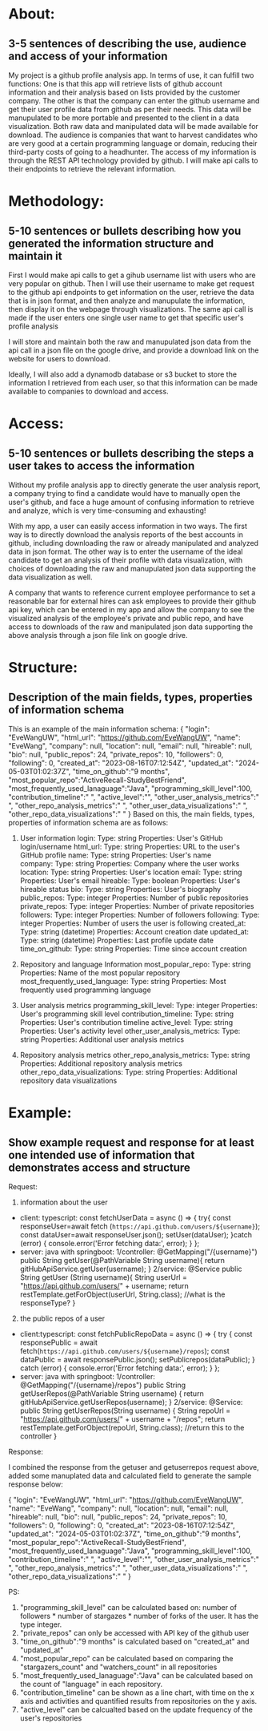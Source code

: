 # About: 
## 3-5 sentences of describing the use, audience and access of your information
My project is a github profile analysis app. 
In terms of use, it can fulfill two functions:
One is that this app will retrieve lists of github account information and their analysis based on lists provided by the customer company.
The other is that the company can enter the github username and get their user profile data from github as per their needs.
This data will be manupulated to be more portable and presented to the client in a data visualization. Both raw data and manipulated data will be made available for download.
The audience is companies that want to harvest candidates who are very good at a certain programming language or domain, reducing their third-party costs of going to a headhunter.
The access of my information is through the REST API technology provided by github. I will make api calls to their endpoints to retrieve the relevant information.

# Methodology: 
## 5-10 sentences or bullets describing how you generated the information structure and maintain it
First I would make api calls to get a gihub username list with users who are very popular on github. Then I will use their username to make get request to the github api endpoints to get information on the user, retrieve the data that is in json format, and then analyze and manupulate the information, then display it on the webpage through visualizations. The same api call is made if the user enters one single user name to get that specific user's profile analysis

I will store and maintain both the raw and manupulated json data from the api call in a json file on the google drive, and provide a download link on the website for users to download.

Ideally, I will also add a dynamodb database or s3 bucket to store the information I retrieved from each user, so that this information can be made available to companies to download and access. 

# Access: 
## 5-10 sentences or bullets describing the steps a user takes to access the information
Without my profile analysis app to directly generate the user analysis report, a company trying to find a candidate would have to manually open the user's github, and face a huge amount of confusing information to retrieve and analyze, which is very time-consuming and exhausting!

With my app, a user can easily access information in two ways. The first way is to directly download the analysis reports of the best accounts in github, including downloading the raw or already manipulated and analyzed data in json format. The other way is to enter the username of the ideal candidate to get an analysis of their profile with data visualization, with choices of downloading the raw and manupulated json data supporting the data visualization as well. 

A company that wants to reference current employee performance to set a reasonable bar for external hires can ask employees to provide their github api key, which can be entered in my app and allow the company to see the visualized analysis of the employee's private and public repo, and have access to downloads of the raw and manipulated json data supporting the above analysis through a json file link on google drive. 

# Structure: 
## Description of the main fields, types, properties of information schema
This is an example of the main information schema:
{
    "login": "EveWangUW",
    "html_url": "https://github.com/EveWangUW",
    "name": "EveWang",
    "company": null,
    "location": null,
    "email": null,
    "hireable": null,
    "bio": null,
    "public_repos": 24,
    "private_repos": 10, 
    "followers": 0,
    "following": 0,
    "created_at": "2023-08-16T07:12:54Z",
    "updated_at": "2024-05-03T01:02:37Z",
    "time_on_github":"9 months", 
    "most_popular_repo":"ActiveRecall-StudyBestFriend",
    "most_frequently_used_lanaguage":"Java",
    "programming_skill_level":100,
    "contribution_timeline":" ",
    "active_level":"", 
    "other_user_analysis_metrics":" ",
    "other_repo_analysis_metrics":" ",
    "other_user_data_visualizations":" ",
    "other_repo_data_visualizations":" "
}
Based on this, the main fields, types, properties of information schema are as follows:
1. User information
login:
    Type: string
    Properties: User's GitHub login/username
html_url:
    Type: string
    Properties: URL to the user's GitHub profile
name:
    Type: string
    Properties: User's name                                 
company:
    Type: string
    Properties: Company where the user works
location:
    Type: string
    Properties: User's location
email:
    Type: string
    Properties: User's email
hireable:
    Type: boolean
    Properties: User's hireable status
bio:
    Type: string
    Properties: User's biography
public_repos:
    Type: integer
    Properties: Number of public repositories
private_repos:
    Type: integer
    Properties: Number of private repositories
followers:
    Type: integer
    Properties: Number of followers
following:
    Type: integer
    Properties: Number of users the user is following
created_at:
    Type: string (datetime)
    Properties: Account creation date
updated_at:
    Type: string (datetime)
    Properties: Last profile update date
time_on_github:
    Type: string
    Properties: Time since account creation

2. Repository and language Information
most_popular_repo:
    Type: string
    Properties: Name of the most popular repository
most_frequently_used_language:
    Type: string
    Properties: Most frequently used programming language

3. User analysis metrics
programming_skill_level:
    Type: integer
    Properties: User's programming skill level
contribution_timeline:
    Type: string
    Properties: User's contribution timeline
active_level:
    Type: string
    Properties: User's activity level
other_user_analysis_metrics:
    Type: string
    Properties: Additional user analysis metrics

4. Repository analysis metrics
other_repo_analysis_metrics:
    Type: string
    Properties: Additional repository analysis metrics
other_repo_data_visualizations:
    Type: string
    Properties: Additional repository data visualizations

# Example: 
## Show example request and response for at least one intended use of information that demonstrates access and structure
Request:
1. information about the user
- client: typescript:
  const fetchUserData = async () => {
    try{
      const responseUser=await fetch (`https://api.github.com/users/${username}`);
      const dataUser=await responseUser.json();
      setUser(dataUser);
    }catch (error) {
      console.error('Error fetching data:', error);
    }
  };
- server: java with springboot:
1/controller:
@GetMapping("/{username}")
    public String getUser(@PathVariable String username){
        return gitHubApiService.getUser(username);
    }
2/service:
@Service
    public String getUser (String username){
        String userUrl = "https://api.github.com/users/" + username;
        return restTemplate.getForObject(userUrl, String.class);
        //what is the responseType?
    }

2. the public repos of a user
- client:typescript:
  const fetchPublicRepoData = async () => {
    try {
      const responsePublic = await fetch(`https://api.github.com/users/${username}/repos`);
      const dataPublic = await responsePublic.json();
      setPublicrepos(dataPublic);
    } catch (error) {
      console.error('Error fetching data:', error);
    }
  };
- server: java with springboot:
1/controller:
@GetMapping("/{username}/repos")
    public String getUserRepos(@PathVariable String username) {
        return gitHubApiService.getUserRepos(username);
    }
2/service:
@Service:
public String getUserRepos(String username) {
        String repoUrl = "https://api.github.com/users/" + username + "/repos";
        return restTemplate.getForObject(repoUrl, String.class);
        //return this to the controller
    }

Response:

I combined the response from the getuser and getuserrepos request above, added some manuplated data and calculated field to generate the sample response below:

{
    "login": "EveWangUW",
    "html_url": "https://github.com/EveWangUW",
    "name": "EveWang",
    "company": null,
    "location": null,
    "email": null,
    "hireable": null,
    "bio": null,
    "public_repos": 24,
    "private_repos": 10, 
    "followers": 0,
    "following": 0,
    "created_at": "2023-08-16T07:12:54Z",
    "updated_at": "2024-05-03T01:02:37Z",
    "time_on_github":"9 months", 
    "most_popular_repo":"ActiveRecall-StudyBestFriend",
    "most_frequently_used_lanaguage":"Java",
    "programming_skill_level":100, 
    "contribution_timeline":" ",
    "active_level":"", 
    "other_user_analysis_metrics":" ",
    "other_repo_analysis_metrics":" ",
    "other_user_data_visualizations":" ",
    "other_repo_data_visualizations":" "
}

PS: 
1. "programming_skill_level" can be calculated based on: number of followers * number of stargazes * number of forks of the user. It has the type integer. 
2. "private_repos" can only be accessed with API key of the github user
3. "time_on_github":"9 months" is calculated based on "created_at" and "updated_at"
4. "most_popular_repo" can be calculated based on comparing the "stargazers_count" and "watchers_count" in all repositories
5. "most_frequently_used_lanaguage":"Java" can be calculated based on the count of "language" in each repository. 
6. "contribution_timeline" can be shown as a line chart, with time on the x axis and activities and quantified results from repositories on the y axis. 
7. "active_level" can be calcualted based on the update frequency of the user's repositories